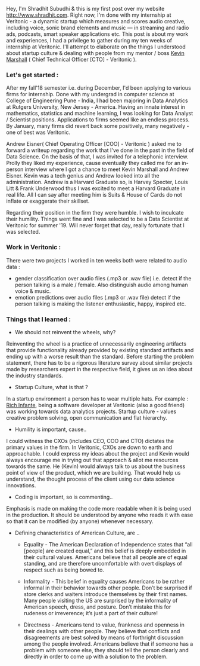 
Hey, I'm Shradhit Subudhi & this is my first post over my website <http://www.shradhit.com>.
Right now, I'm done with my internship at Veritonic - a dynamic startup which measures and scores audio creative, including voice, sonic brand elements and music — in streaming and radio ads, podcasts, smart speaker applications etc.
This post is about my work and experiences, I had a privilege to gather during my ten weeks of internship at Veritonic. I'll attempt to elaborate on the things I understood about startup culture & dealing with people from my mentor / boss [Kevin Marshall](https://falicon.com) ( Chief Technical Officer [CTO] - Veritonic ).

### Let's get started :

After my fall'18 semester i.e. during December, I'd been applying to various firms for internship. Done with my undergrad in computer science at College of Engineering Pune - India, I had been majoring in Data Analytics at Rutgers University, New Jersey - America. Having an innate interest in mathematics, statistics and machine learning, I was looking for Data Analyst / Scientist positions. Applications to firms seemed like an endless process. By January, many firms did revert back some positively, many negatively - one of best was Veritonic.

Andrew Eisner( Chief Operating Officer [COO] - Veritonic ) asked me to forward a writeup regarding the work that I've done in the past in the field of Data Science. On the basis of that, I was invited for a telephonic interview. Prolly they liked my experience, cause eventually they called me for an in-person interview where I got a chance to meet Kevin Marshall and Andrew Eisner. Kevin was a tech genius and Andrew looked into all the administration. Andrew is a Harvard Graduate so, is Harvey Specter, Louis Litt & Frank Underwood thus I was excited to meet a Harvard Graduate in real life. All I can say after meeting him is Suits & House of Cards do not inflate or exaggerate their skillset.

Regarding their position in the firm they were humble. I wish to inculcate their humility. Things went fine and I was selected to be a Data Scientist at Veritonic for summer '19. Will never forget that day, really fortunate that I was selected.

### Work in Veritonic :

There were two projects I worked in ten weeks both were related to audio data :
-  gender classification over audio files (.mp3 or .wav file) i.e. detect if the person talking is a male / female. Also distinguish audio among human voice & music.   
-  emotion predictions over audio files (.mp3 or .wav file) detect if the person talking is making the listener enthusiastic, happy, inspired etc.

### Things that I learned :

- We should not reinvent the wheels, why?

Reinventing the wheel is a practice of unnecessarily engineering artifacts that provide functionality already provided by existing standard artifacts and ending up with a worse result than the standard. Before starting the problem statement, there has to be a rigorous literature survey about similar projects made by researchers expert in the respective field, it gives us an idea about the industry standards.


-  Startup Culture, what is that ?

In a startup environment a person has to wear multiple hats. For example : [Rich Infante](https://www.richinfante.com), being a software developer at Veritonic (also a good friend) was working towards data analytics projects. Startup culture -  values creative problem solving, open communication and flat hierarchy.

- Humility is important, cause..

I could witness the CXOs (includes CEO, COO and CTO) dictates the primary values in the firm. In Veritonic, CXOs are down to earth and approachable. I could express my ideas about the project and Kevin would always encourage me in trying out that approach & allot me resources towards the same. He (Kevin) would always talk to us about the business point of view of the product, which we are building. That would help us understand, the thought process of the client using our data science innovations.

- Coding is important, so is commenting..

Emphasis is made on making the code more readable when it is being used in the production. It should be understood by anyone who reads it with ease so that it can be modified (by anyone) whenever necessary.


- Defining characteristics of American Culture, are ..

    - Equality - The American Declaration of Independence states that “all [people] are created equal,” and this belief is deeply embedded in their cultural values. Americans believe that all people are of equal standing, and are therefore uncomfortable with overt displays of respect such as being bowed to.

    - Informality - This belief in equality causes Americans to be rather informal in their behavior towards other people. Don’t be surprised if store clerks and waiters introduce themselves by their first names. Many people visiting the US are surprised by the informality of American speech, dress, and posture. Don’t mistake this for rudeness or irreverence; it’s just a part of their culture!

    - Directness -  Americans tend to value, frankness and openness in their dealings with other people. They believe that conflicts and disagreements are best solved by means of forthright discussion among the people involved. Americans believe that if someone has a problem with someone else, they should tell the person clearly and directly in order to come up with a solution to the problem.
